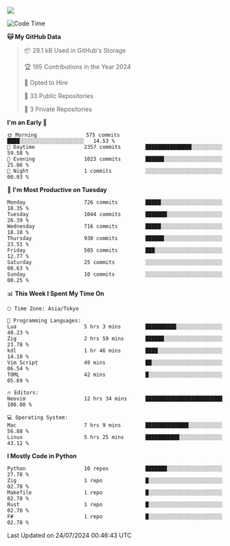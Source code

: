 ![](https://komarev.com/ghpvc/?username=kitagawa-hr)

<!--START_SECTION:waka-->
![Code Time](http://img.shields.io/badge/Code%20Time-958%20hrs%207%20mins-blue)

**🐱 My GitHub Data** 

> 📦 28.1 kB Used in GitHub's Storage 
 > 
> 🏆 195 Contributions in the Year 2024
 > 
> 💼 Opted to Hire
 > 
> 📜 33 Public Repositories 
 > 
> 🔑 3 Private Repositories 
 > 
**I'm an Early 🐤** 

```text
🌞 Morning                575 commits         ████░░░░░░░░░░░░░░░░░░░░░   14.53 % 
🌆 Daytime                2357 commits        ███████████████░░░░░░░░░░   59.58 % 
🌃 Evening                1023 commits        ██████░░░░░░░░░░░░░░░░░░░   25.86 % 
🌙 Night                  1 commits           ░░░░░░░░░░░░░░░░░░░░░░░░░   00.03 % 
```
📅 **I'm Most Productive on Tuesday** 

```text
Monday                   726 commits         █████░░░░░░░░░░░░░░░░░░░░   18.35 % 
Tuesday                  1044 commits        ███████░░░░░░░░░░░░░░░░░░   26.39 % 
Wednesday                716 commits         █████░░░░░░░░░░░░░░░░░░░░   18.10 % 
Thursday                 930 commits         ██████░░░░░░░░░░░░░░░░░░░   23.51 % 
Friday                   505 commits         ███░░░░░░░░░░░░░░░░░░░░░░   12.77 % 
Saturday                 25 commits          ░░░░░░░░░░░░░░░░░░░░░░░░░   00.63 % 
Sunday                   10 commits          ░░░░░░░░░░░░░░░░░░░░░░░░░   00.25 % 
```


📊 **This Week I Spent My Time On** 

```text
🕑︎ Time Zone: Asia/Tokyo

💬 Programming Languages: 
Lua                      5 hrs 3 mins        ██████████░░░░░░░░░░░░░░░   40.23 % 
Zig                      2 hrs 59 mins       ██████░░░░░░░░░░░░░░░░░░░   23.78 % 
kdl                      1 hr 46 mins        ████░░░░░░░░░░░░░░░░░░░░░   14.10 % 
Vim Script               49 mins             ██░░░░░░░░░░░░░░░░░░░░░░░   06.54 % 
TOML                     42 mins             █░░░░░░░░░░░░░░░░░░░░░░░░   05.69 % 

🔥 Editors: 
Neovim                   12 hrs 34 mins      █████████████████████████   100.00 % 

💻 Operating System: 
Mac                      7 hrs 9 mins        ██████████████░░░░░░░░░░░   56.88 % 
Linux                    5 hrs 25 mins       ███████████░░░░░░░░░░░░░░   43.12 % 
```

**I Mostly Code in Python** 

```text
Python                   10 repos            ███████░░░░░░░░░░░░░░░░░░   27.78 % 
Zig                      1 repo              █░░░░░░░░░░░░░░░░░░░░░░░░   02.78 % 
Makefile                 1 repo              █░░░░░░░░░░░░░░░░░░░░░░░░   02.78 % 
Rust                     1 repo              █░░░░░░░░░░░░░░░░░░░░░░░░   02.78 % 
F#                       1 repo              █░░░░░░░░░░░░░░░░░░░░░░░░   02.78 % 
```




 Last Updated on 24/07/2024 00:46:43 UTC
<!--END_SECTION:waka-->

